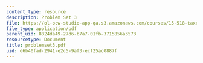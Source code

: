 ```yaml
---
content_type: resource
description: Problem Set 3
file: https://ol-ocw-studio-app-qa.s3.amazonaws.com/courses/15-518-taxes-and-business-strategy-fall-2002/d6b40fad2941e2c59af3ecf25ac0887f_problemset3.pdf
file_type: application/pdf
parent_uid: 8824da49-27d6-b7a7-01fb-3715856a3573
resourcetype: Document
title: problemset3.pdf
uid: d6b40fad-2941-e2c5-9af3-ecf25ac0887f
---
```

